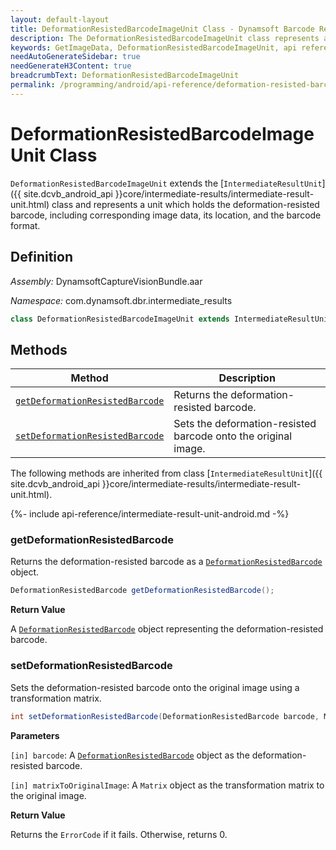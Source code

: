 ```yaml
---
layout: default-layout
title: DeformationResistedBarcodeImageUnit Class - Dynamsoft Barcode Reader Android Edition
description: The DeformationResistedBarcodeImageUnit class represents a unit that contains deformation resisted barcode image data. It inherits from the IntermediateResultUnit class.
keywords: GetImageData, DeformationResistedBarcodeImageUnit, api reference
needAutoGenerateSidebar: true
needGenerateH3Content: true
breadcrumbText: DeformationResistedBarcodeImageUnit
permalink: /programming/android/api-reference/deformation-resisted-barcode-image-unit.html
---
```


# DeformationResistedBarcodeImageUnit Class

`DeformationResistedBarcodeImageUnit` extends the [`IntermediateResultUnit`]({{ site.dcvb_android_api }}core/intermediate-results/intermediate-result-unit.html) class and represents a unit which holds the deformation-resisted barcode, including corresponding image data, its location, and the barcode format.

## Definition

*Assembly:* DynamsoftCaptureVisionBundle.aar

*Namespace:* com.dynamsoft.dbr.intermediate_results

```java
class DeformationResistedBarcodeImageUnit extends IntermediateResultUnit
```

## Methods

| Method | Description |
| ------ | ----------- |
| [`getDeformationResistedBarcode`](#getdeformationresistedbarcode) | Returns the deformation-resisted barcode. |
| [`setDeformationResistedBarcode`](#setdeformationresistedbarcode) | Sets the deformation-resisted barcode onto the original image. |

The following methods are inherited from class [`IntermediateResultUnit`]({{ site.dcvb_android_api }}core/intermediate-results/intermediate-result-unit.html).

{%- include api-reference/intermediate-result-unit-android.md -%}

### getDeformationResistedBarcode

Returns the deformation-resisted barcode as a [`DeformationResistedBarcode`](deformation-resisted-barcode.md) object.

```java
DeformationResistedBarcode getDeformationResistedBarcode();
```

**Return Value**

A [`DeformationResistedBarcode`](deformation-resisted-barcode.md) object representing the deformation-resisted barcode.

### setDeformationResistedBarcode

Sets the deformation-resisted barcode onto the original image using a transformation matrix.

```java
int setDeformationResistedBarcode(DeformationResistedBarcode barcode, Matrix matrixToOriginalImage);
```

**Parameters**

`[in] barcode`: A [`DeformationResistedBarcode`](deformation-resisted-barcode.md) object as the deformation-resisted barcode.

`[in] matrixToOriginalImage`: A `Matrix` object as the transformation matrix to the original image.

**Return Value**

Returns the `ErrorCode` if it fails. Otherwise, returns 0.
